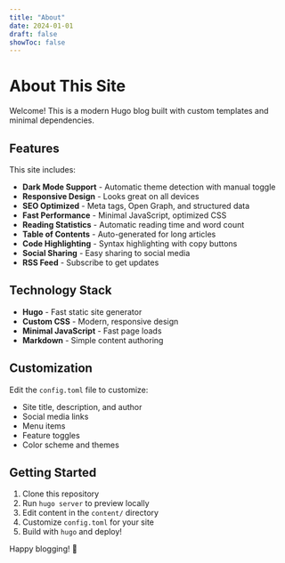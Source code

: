 ```yaml
---
title: "About"
date: 2024-01-01
draft: false
showToc: false
---
```


# About This Site

Welcome! This is a modern Hugo blog built with custom templates and minimal dependencies. 

## Features

This site includes:

- **Dark Mode Support** - Automatic theme detection with manual toggle
- **Responsive Design** - Looks great on all devices
- **SEO Optimized** - Meta tags, Open Graph, and structured data
- **Fast Performance** - Minimal JavaScript, optimized CSS
- **Reading Statistics** - Automatic reading time and word count
- **Table of Contents** - Auto-generated for long articles
- **Code Highlighting** - Syntax highlighting with copy buttons
- **Social Sharing** - Easy sharing to social media
- **RSS Feed** - Subscribe to get updates

## Technology Stack

- **Hugo** - Fast static site generator
- **Custom CSS** - Modern, responsive design
- **Minimal JavaScript** - Fast page loads
- **Markdown** - Simple content authoring

## Customization

Edit the `config.toml` file to customize:
- Site title, description, and author
- Social media links
- Menu items
- Feature toggles
- Color scheme and themes

## Getting Started

1. Clone this repository
2. Run `hugo server` to preview locally
3. Edit content in the `content/` directory
4. Customize `config.toml` for your site
5. Build with `hugo` and deploy!

Happy blogging! 🎉

